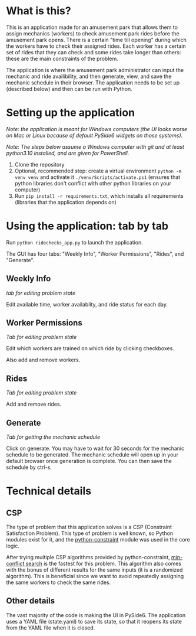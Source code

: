 # What is this?

This is an application made for an amusement park that allows them to assign mechanics (workers) to check amusement park rides before the amusement park opens. 
There is a certain "time till opening" during which the workers have to check their assigned rides. 
Each worker has a certain set of rides that they can check and some rides take longer than others: 
these are the main constraints of the problem. 

The application is where the amusement park administrator can input the mechanic and ride availibility, 
and then generate, view, and save the mechanic schedule in their browser.
The application needs to be set up (described below) and then can be run with Python.

# Setting up the application

*Note: the application is meant for Windows computers (the UI looks worse on Mac or Linux because of default PySide6 widgets on those systems).*

*Note: The steps below assume a Windows computer with git and at least python3.10 installed, and are given for PowerShell.*

1. Clone the repository
2. Optional, recommended step: create a virtual environment `python -m venv venv` and activate it `./venv/Scripts/activate.ps1`
   (ensures that python libraries don't conflict with other python libraries on your computer)
3. Run `pip install -r requirements.txt`, which installs all requirements (libraries that the application depends on)

# Using the application: tab by tab

Run `python ridechecks_app.py` to launch the application.

The GUI has four tabs: "Weekly Info", "Worker Permissions", "Rides", and "Generate".

## Weekly Info

*tab for editing problem state*

Edit available time, worker availablity, and ride status for each day.

## Worker Permissions

*Tab for editing problem state*

Edit which workers are trained on which ride by clicking checkboxes.

Also add and remove workers.

## Rides

*Tab for editing problem state*

Add and remove rides.

## Generate

*Tab for getting the mechanic schedule*

Click on generate. You may have to wait for 30 seconds for the mechanic schedule to be generated.
The mechanic schedule will open up in your default browser once generation is complete. You can then save the schedule by ctrl-s.

# Technical details

## CSP

The type of problem that this application solves is a CSP (Constraint Satisfaction Problem).
This type of problem is well known, so Python modules exist for it, and the
[python-constraint](https://github.com/python-constraint/python-constraint) module was used in the core logic.

After trying multiple CSP algorithms provided by python-constraint, 
[min-conflict search](https://en.wikipedia.org/wiki/Min-conflicts_algorithm) is the fastest for this problem.
This algorithm also comes with the bonus of different results for the same inputs (it is a randomized algorithm). 
This is beneficial since we want to avoid repeatedly assigning the same workers to check the same rides.

## Other details

The vast majority of the code is making the UI in PySide6. 
The application uses a YAML file (state.yaml) to save its state, so that it reopens its state from the YAML file when it is closed.

